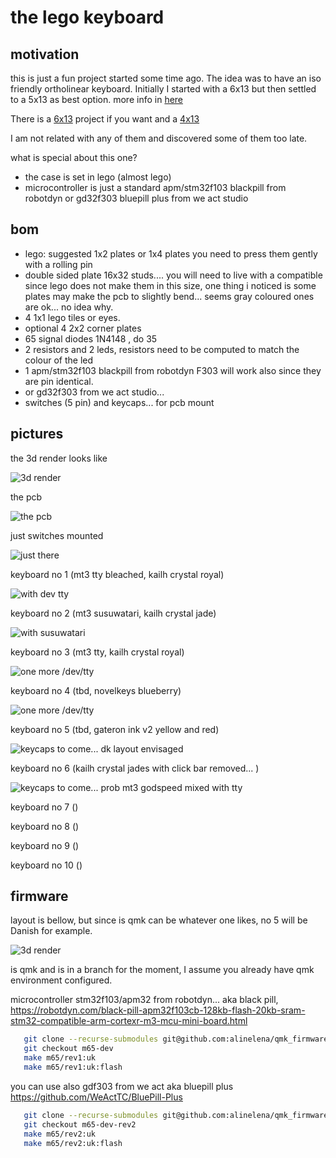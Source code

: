 the lego keyboard
=================

motivation
----------

this is just a fun project started some time ago.
The idea was to have an iso friendly ortholinear keyboard.
Initially I started with a 6x13 but then settled to a 5x13 as best option.
more info in [here](https://alin.elena.space/blog/keeblego/)


There is a [6x13](https://github.com/Kyrremann/index-tab) project if you want
and a [4x13](https://github.com/farfalleflickan/nack)

I am not related with any of them and discovered some of them too late.

what is special about this one?

  * the case is set in lego (almost lego)
  * microcontroller is just a standard apm/stm32f103 blackpill from robotdyn  or gd32f303 bluepill plus from we act studio


bom
---

 * lego: suggested 1x2 plates or 1x4 plates you need to press them gently with a rolling pin
 * double sided plate 16x32 studs.... you will need to live with a compatible since lego does not make them in this size, one thing
   i noticed is some plates may make the pcb to slightly bend... seems gray coloured ones are ok... no idea why.
 * 4 1x1 lego tiles or eyes.
 * optional 4 2x2 corner plates
 * 65 signal diodes 1N4148 , do 35
 * 2 resistors  and 2 leds, resistors need to be computed to match the colour of the led
 * 1 apm/stm32f103 blackpill from robotdyn F303 will work also since they are pin identical.
 * or gd32f303 from we act studio...
 * switches (5 pin) and keycaps... for pcb mount

pictures
--------

  the 3d render looks like

  ![3d render](pics/m65.png)

  the pcb

  ![the pcb](pics/m65-pcb.jpg)

  just switches mounted

  ![just there](pics/m65-nokey.jpg)

  keyboard no 1 (mt3 tty bleached, kailh crystal royal)

  ![with dev tty](pics/m65-tty.png)

  keyboard no 2 (mt3 susuwatari, kailh crystal jade)

  ![with susuwatari](pics/m65-susu.jpg)

  keyboard no 3 (mt3 tty, kailh crystal royal)

  ![one more /dev/tty](pics/m65-tty-2.jpg)

  keyboard no 4 (tbd, novelkeys blueberry)

  ![one more /dev/tty](pics/m65-tty-nkblueberry.jpg)

  keyboard no 5 (tbd, gateron ink v2 yellow and red)

  ![keycaps to come... dk layout envisaged](pics/m65-gats.jpg)

  keyboard no 6 (kailh crystal jades with click bar removed... )

  ![keycaps to come... prob mt3 godspeed mixed with tty](pics/m65-jade-lin.jpg)

  keyboard no 7 ()

  keyboard no 8 ()

  keyboard no 9 ()

  keyboard no 10 ()

firmware
--------

   layout is bellow, but since is qmk can be whatever one likes, no 5 will be Danish for example.

   ![3d render](pics/m65-layout.png)

   is qmk and is in a branch for the moment, I assume you already have qmk environment configured.

   microcontroller stm32f103/apm32 from robotdyn... aka black pill, https://robotdyn.com/black-pill-apm32f103cb-128kb-flash-20kb-sram-stm32-compatible-arm-cortexr-m3-mcu-mini-board.html

```bash
   git clone --recurse-submodules git@github.com:alinelena/qmk_firmware.git
   git checkout m65-dev
   make m65/rev1:uk
   make m65/rev1:uk:flash
```

you can use also gdf303 from we act aka bluepill plus  https://github.com/WeActTC/BluePill-Plus

```bash
   git clone --recurse-submodules git@github.com:alinelena/qmk_firmware.git
   git checkout m65-dev-rev2
   make m65/rev2:uk
   make m65/rev2:uk:flash
```
